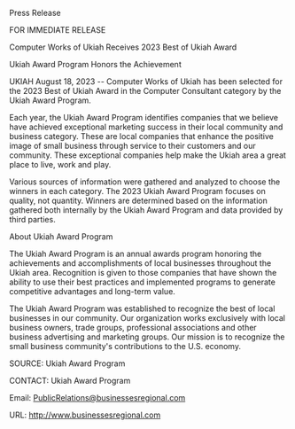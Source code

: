  Press Release

FOR IMMEDIATE RELEASE

Computer Works of Ukiah Receives 2023 Best of Ukiah Award

Ukiah Award Program Honors the Achievement

UKIAH August 18, 2023 -- Computer Works of Ukiah has been selected for the 2023 Best of Ukiah Award in the Computer Consultant category by the Ukiah Award Program.

Each year, the Ukiah Award Program identifies companies that we believe have achieved exceptional marketing success in their local community and business category. These are local companies that enhance the positive image of small business through service to their customers and our community. These exceptional companies help make the Ukiah area a great place to live, work and play.

Various sources of information were gathered and analyzed to choose the winners in each category. The 2023 Ukiah Award Program focuses on quality, not quantity. Winners are determined based on the information gathered both internally by the Ukiah Award Program and data provided by third parties.

About Ukiah Award Program

The Ukiah Award Program is an annual awards program honoring the achievements and accomplishments of local businesses throughout the Ukiah area. Recognition is given to those companies that have shown the ability to use their best practices and implemented programs to generate competitive advantages and long-term value.

The Ukiah Award Program was established to recognize the best of local businesses in our community. Our organization works exclusively with local business owners, trade groups, professional associations and other business advertising and marketing groups. Our mission is to recognize the small business community's contributions to the U.S. economy.

SOURCE: Ukiah Award Program

CONTACT:
Ukiah Award Program

Email: PublicRelations@businessesregional.com

URL: http://www.businessesregional.com 
